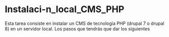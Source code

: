 # Instalaci-n_local_CMS_PHP
Esta tarea consiste en instalar un CMS de tecnología PHP (drupal 7 o drupal 8) en un servidor local. Los pasos que tendrás que dar los siguientes
